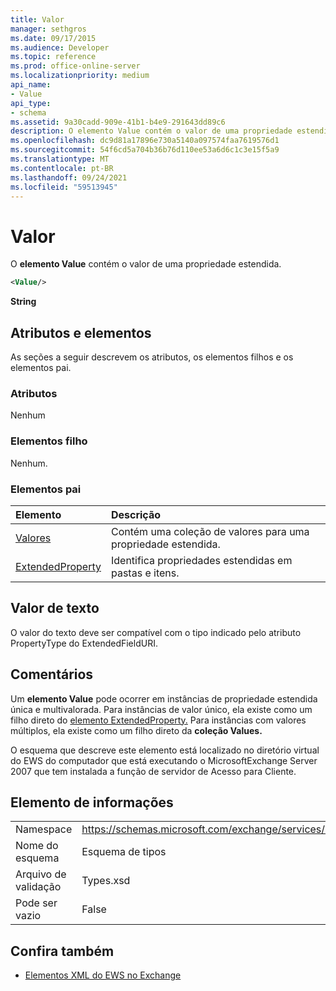```yaml
---
title: Valor
manager: sethgros
ms.date: 09/17/2015
ms.audience: Developer
ms.topic: reference
ms.prod: office-online-server
ms.localizationpriority: medium
api_name:
- Value
api_type:
- schema
ms.assetid: 9a30cadd-909e-41b1-b4e9-291643dd89c6
description: O elemento Value contém o valor de uma propriedade estendida.
ms.openlocfilehash: dc9d81a17896e730a5140a097574faa7619576d1
ms.sourcegitcommit: 54f6cd5a704b36b76d110ee53a6d6c1c3e15f5a9
ms.translationtype: MT
ms.contentlocale: pt-BR
ms.lasthandoff: 09/24/2021
ms.locfileid: "59513945"
---
```

# <a name="value"></a>Valor

O **elemento Value** contém o valor de uma propriedade estendida. 
  
```xml
<Value/>
```

**String**

## <a name="attributes-and-elements"></a>Atributos e elementos

As seções a seguir descrevem os atributos, os elementos filhos e os elementos pai.
  
### <a name="attributes"></a>Atributos

Nenhum
  
### <a name="child-elements"></a>Elementos filho

Nenhum.
  
### <a name="parent-elements"></a>Elementos pai

|**Elemento**|**Descrição**|
|:-----|:-----|
|[Valores](values.md) <br/> |Contém uma coleção de valores para uma propriedade estendida.  <br/> |
|[ExtendedProperty](extendedproperty.md) <br/> |Identifica propriedades estendidas em pastas e itens.  <br/> |
   
## <a name="text-value"></a>Valor de texto

O valor do texto deve ser compatível com o tipo indicado pelo atributo PropertyType do ExtendedFieldURI.
  
## <a name="remarks"></a>Comentários

Um **elemento Value** pode ocorrer em instâncias de propriedade estendida única e multivalorada. Para instâncias de valor único, ela existe como um filho direto do [elemento ExtendedProperty.](extendedproperty.md) Para instâncias com valores múltiplos, ela existe como um filho direto da **coleção Values.** 
  
O esquema que descreve este elemento está localizado no diretório virtual do EWS do computador que está executando o MicrosoftExchange Server 2007 que tem instalada a função de servidor de Acesso para Cliente.
  
## <a name="element-information"></a>Elemento de informações

|||
|:-----|:-----|
|Namespace  <br/> |https://schemas.microsoft.com/exchange/services/2006/types  <br/> |
|Nome do esquema  <br/> |Esquema de tipos  <br/> |
|Arquivo de validação  <br/> |Types.xsd  <br/> |
|Pode ser vazio  <br/> |False  <br/> |
   
## <a name="see-also"></a>Confira também

- [Elementos XML do EWS no Exchange](ews-xml-elements-in-exchange.md)

